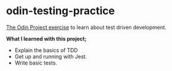 # odin-testing-practice

[The Odin Project exercise](https://www.theodinproject.com/lessons/node-path-javascript-testing-practice) to learn about test driven development.

**What I learned with this project;**

- Explain the basics of TDD
- Get up and running with Jest.
- Write basic tests.

